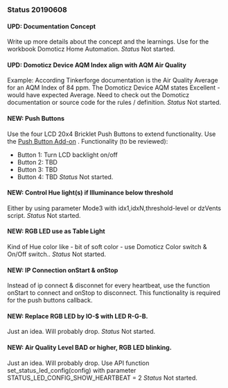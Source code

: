 ### Status 20190608

#### UPD: Documentation Concept
Write up more details about the concept and the learnings. Use for the workbook  Domoticz Home Automation.
_Status_
Not started.

#### UPD: Domoticz Device AQM Index align with AQM Air Quality
Example: According Tinkerforge documentation is the Air Quality Average for an AQM Index of 84 ppm.
The Domoticz Device AQM states Excellent - would have expected Average. 
Need to check out the Domoticz documentation or source code for the rules / definition.
_Status_
Not started.

#### NEW: Push Buttons
Use the four LCD 20x4 Bricklet Push Buttons to extend functionality. 
Use the [Push Button Add-on](https://www.tinkerforge.com/en/shop/kits/weather-station-push-button-add-on.html) .
Functionality (to be reviewed):
* Button 1: Turn LCD backlight on/off
* Button 2: TBD
* Button 3: TBD
* Button 4: TBD
_Status_
Not started.

#### NEW: Control Hue light(s) if Illuminance below threshold
Either by using parameter Mode3 with idx1,idxN,threshold-level
or
dzVents script.
_Status_
Not started.

#### NEW: RGB LED use as Table Light
Kind of Hue color like - bit of soft color - use Domoticz Color switch  & On/Off switch..
_Status_
Not started.

#### NEW: IP Connection onStart & onStop
Instead of ip connect & disconnet for every heartbeat, use the function onStart to connect and onStop to disconnect.
This functionality is required for the push buttons callback.

#### NEW: Replace RGB LED by IO-$ with LED R-G-B.
Just an idea. Will probably drop.
_Status_
Not started.

#### NEW: Air Quality Level BAD or higher, RGB LED blinking.
Just an idea. Will probably drop.
Use API function set_status_led_config(config) with parameter STATUS_LED_CONFIG_SHOW_HEARTBEAT = 2
_Status_
Not started.
